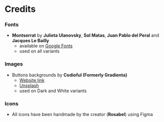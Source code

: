 # Credits

### Fonts
- **Montserrat** by **Julieta Ulanovsky**, **Sol Matas**, **Juan Pablo del Peral** and **Jacques Le Bailly** 
	- available on [Google Fonts](https://fonts.google.com/specimen/Montserrat)
	- used on all variants

### Images
- Buttons backgrounds by **Codioful (Formerly Gradienta)**
	- [Website link](https://codioful.com/)
	- [Unsplash](https://unsplash.com/@codioful)
	- used on Dark and White variants

### Icons
- All icons have been handmade by the creator (**Rosabel**) using Figma